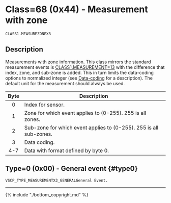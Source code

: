 # Class=68 (0x44) - Measurement with zone

    CLASS1.MEASUREZONEX3

## Description

Measurements with zone information. This class mirrors the standard measurement events is [CLASS1.MEASUREMENT=13](./class1.measurementx3.md) with the difference that index, zone, and sub-zone is added. This in turn limits the data-coding options to normalized integer (see [Data-coding](./data_coding.md) for a description). The default unit for the measurement should always be used.

 | Byte | Description                                                        |
 | :----: | -----------                                                        |
 | 0    | Index for sensor.                                                  |
 | 1    | Zone for which event applies to (0-255). 255 is all zones.         |
 | 2    | Sub-zone for which event applies to (0-255). 255 is all sub-zones. |
 | 3    | Data coding.                                                       |
 | 4-7  | Data with format defined by byte 0.                                |

## Type=0 (0x00) - General event {#type0}
    VSCP_TYPE_MEASUREMENTX3_GENERALGeneral Event.

----

{% include "./bottom_copyright.md" %}
